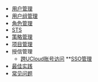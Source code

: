 
* [用户管理](/uproject/user)
* [用户组管理](/uproject/group)
* [角色管理](/uproject/role)
* [STS](/uproject/sts)
* [策略管理](/uproject/policy)
* [项目管理](/uproject/projects)
* 授信管理
    * [跨UCloud账号访问](/uproject/access_management/cross_account_access)
**[SSO管理](/uproject/user-sso)
* [最佳实践](/uproject/bestcase)
* [常见问题](/uproject/hotquestion)








    
   
   
    
        

